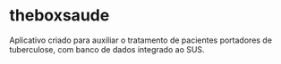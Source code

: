 # theboxsaude

Aplicativo criado para auxiliar o tratamento de pacientes portadores de tuberculose, com banco de dados integrado ao SUS.
